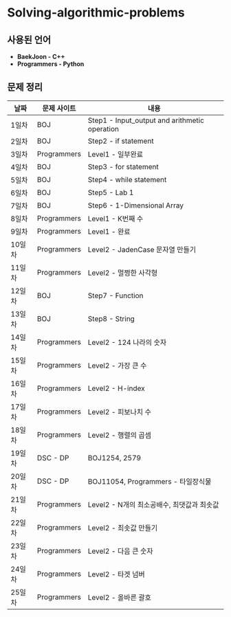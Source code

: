 # Solving-algorithmic-problems

## 사용된 언어
- **BaekJoon - C++**
- **Programmers - Python**


## 문제 정리

|날짜|문제 사이트|내용|
|---|---|---|
|1일차|BOJ|Step1 - Input_output and arithmetic operation|
|2일차|BOJ|Step2 - if statement|
|3일차|Programmers|Level1 - 일부완료|
|4일차|BOJ|Step3 - for statement|
|5일차|BOJ|Step4 - while statement|
|6일차|BOJ|Step5 - Lab 1|
|7일차|BOJ|Step6 - 1-Dimensional Array|
|8일차|Programmers|Level1 - K번째 수|
|9일차|Programmers|Level1 - 완료|
|10일차|Programmers|Level2 - JadenCase 문자열 만들기|
|11일차|Programmers|Level2 - 멀쩡한 사각형|
|12일차|BOJ|Step7 - Function|
|13일차|BOJ|Step8 - String|
|14일차|Programmers|Level2 - 124 나라의 숫자|
|15일차|Programmers|Level2 - 가장 큰 수|
|16일차|Programmers|Level2 - H-index|
|17일차|Programmers|Level2 - 피보나치 수|
|18일차|Programmers|Level2 - 행렬의 곱셈|
|19일차|DSC - DP|BOJ1254, 2579|
|20일차|DSC - DP|BOJ11054, Programmers - 타일장식물|
|21일차|Programmers|Level2 - N개의 최소공배수, 최댓값과 최솟값|
|22일차|Programmers|Level2 - 최솟값 만들기|
|23일차|Programmers|Level2 - 다음 큰 숫자|
|24일차|Programmers|Level2 - 타겟 넘버|
|25일차|Programmers|Level2 - 올바른 괄호|
